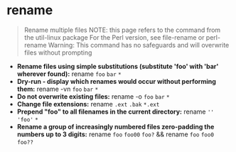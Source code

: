 # rename
> Rename multiple files
> NOTE: this page refers to the command from the util-linux package
> For the Perl version, see file-rename or perl-rename
> Warning: This command has no safeguards and will overwrite files without prompting
- **Rename files using simple substitutions (substitute 'foo' with 'bar' wherever found):**
rename `foo` `bar` `*`
- **Dry-run - display which renames would occur without performing them:**
rename -vn `foo` `bar` `*`
- **Do not overwrite existing files:**
rename -o `foo` `bar` `*`
- **Change file extensions:**
rename `.ext` `.bak` `*.ext`
- **Prepend "foo" to all filenames in the current directory:**
rename `''` `'foo'` `*`
- **Rename a group of increasingly numbered files zero-padding the numbers up to 3 digits:**
rename `foo` `foo00` `foo?` && rename `foo` `foo0` `foo??`
